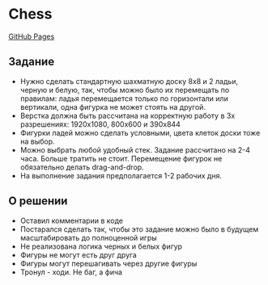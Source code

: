 # Chess

[GitHub Pages](https://melentq.github.io/chess/)

## Задание

* Нужно сделать стандартную шахматную доску 8х8 и 2 ладьи, черную и белую, так, чтобы можно было их перемещать по правилам: ладья перемещается только по горизонтали или вертикали, одна фигурка не может стоять на другой.
* Верстка должна быть рассчитана на корректную работу в 3х разрешениях: 1920х1080, 800х600 и 390х844
* Фигурки ладей можно сделать условными, цвета клеток доски тоже на выбор.
* Можно выбрать любой удобный стек. Задание рассчитано на 2-4 часа. Больше тратить не стоит. Перемещение фигурок не обязательно делать drag-and-drop.
* На выполнение задания предполагается 1-2 рабочих дня.

## О решении

* Оставил комментарии в коде
* Постарался сделать так, чтобы это задание можно было в будущем масштабировать до полноценной игры
* Не реализована логика черных и белых фигур
* Фигуры не могут есть друг друга
* Фигуры могут перешагивать через другие фигуры
* Тронул - ходи. Не баг, а фича
